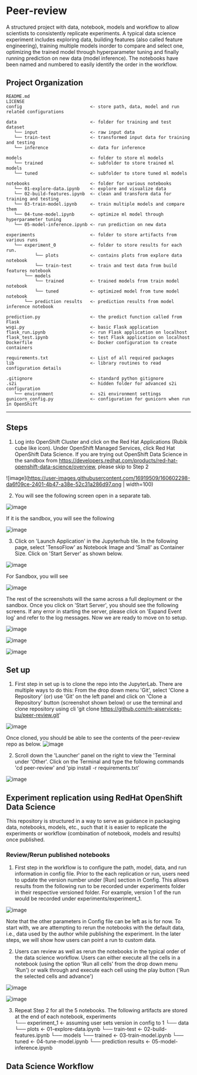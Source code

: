Peer-review
==============================

A structured project with data, notebook, models and workflow to allow scientists to consistently replicate experiments. A typical data science experiment includes exploring data, building features (also called feature engineering), training multiple models inorder to compare and select one, optimizing the trained model through hyperparameter tuning and finally running prediction on new data (model inference). The notebooks have been named and numbered to easily identify the order in the workflow.

## Project Organization
```
README.md
LICENSE
config                          <- store path, data, model and run related configurations

data                            <- folder for training and test dataset
   └── input                    <- raw input data
   └── train-test               <- transformed input data for training and testing
   └── inference                <- data for inference

models                          <- folder to store ml models
   └── trained                  <- subfolder to store trained ml models
   └── tuned                    <- subfolder to store tuned ml models

notebooks                       <- folder for various notebooks
   └── 01-explore-data.ipynb    <- explore and visualize data
   └── 02-build-features.ipynb  <- clean and transform data for training and testing
   └── 03-train-model.ipynb     <- train multiple models and compare them
   └── 04-tune-model.ipynb      <- optimize ml model through hyperparameter tuning
   └── 05-model-inference.ipynb <- run prediction on new data

experiments                     <- folder to store artifacts from various runs
   └── experiment_0             <- folder to store results for each run.
           └── plots            <- contains plots from explore data notebook
           └── train-test       <- train and test data from build features notebook    
       └── models
           └── trained          <- trained models from train model notebook
           └── tuned            <- optimized model from tune model notebook
       └── prediction results   <- prediction results from model inference notebook

prediction.py                   <- the predict function called from Flask
wsgi.py                         <- basic Flask application
flask_run.ipynb                 <- run Flask application on localhost
flask_test.ipynb                <- test Flask application on localhost
Dockerfile                      <- Docker configuration to create containers

requirements.txt                <- List of all required packages
lib                             <- library routines to read configuration details

.gitignore                      <- standard python gitignore
.s2i                            <- hidden folder for advanced s2i configuration
   └── environment              <- s2i environment settings
gunicorn_config.py              <- configuration for gunicorn when run in OpenShift
```
--------

## Steps
1. Log into OpenShift Cluster and click on the Red Hat Applications (Rubik cube like icon). Under OpenShift Managed Services, click Red Hat OpenShift Data Science. If you are trying out OpenShift Data Science in the sandbox from https://developers.redhat.com/products/red-hat-openshift-data-science/overview, please skip to Step 2

![image](https://user-images.githubusercontent.com/16919509/160602298-da6f09ce-2401-4b47-a38e-52c31a286d97.png | width=100)

2. You will see the following screen open in a separate tab.

![image](https://user-images.githubusercontent.com/16919509/160602646-c92bdb4b-26ef-4053-993d-24ce7503015d.png)

If it is the sandbox, you will see the following 

![image](https://user-images.githubusercontent.com/16919509/160619005-be7eb4e9-bc76-4941-81cd-d2d9950a0c4b.png)


3. Click on 'Launch Application' in the Jupyterhub tile. In the following page, select 'TensoFlow' as Notebook Image and 'Small' as Container Size. Click on 'Start Server' as shown below. 

![image](https://user-images.githubusercontent.com/16919509/160617548-6a9e802b-7abe-4183-a1e3-3c37e251af16.png)

For Sandbox, you will see

![image](https://user-images.githubusercontent.com/16919509/160619376-bb582beb-f1b2-4d79-8324-fe048ba925a3.png)

The rest of the screenshots will the same across a full deployment or the sandbox. Once you click on 'Start Server', you should see the following screens. If any error in starting the server, please click on 'Expand Event log' and refer to the log messages. Now we are ready to move on to setup.

![image](https://user-images.githubusercontent.com/16919509/160619478-3ca13298-01f5-410b-a79a-8750d583ff52.png)

![image](https://user-images.githubusercontent.com/16919509/160619537-4e611b30-7d2c-4229-aa82-a32ac5d5fa8a.png)

![image](https://user-images.githubusercontent.com/16919509/160619895-78c972e0-68ce-40da-ba4f-f33a2f3008a2.png)

## Set up

1. First step in set up is to clone the repo into the JupyterLab. There are multiple ways to do this: From the drop down menu 'Git', select 'Clone a Repository' (or) use 'Git' on the left panel and click on 'Clone a Repository' button (screenshot shown below) or use the terminal and clone repository using cli 'git clone https://github.com/rh-aiservices-bu/peer-review.git'


![image](https://user-images.githubusercontent.com/16919509/160640616-35ad4b15-b00d-4da0-a63d-cf2e207746c9.png)

Once cloned, you should be able to see the contents of the peer-review repo as below. 
![image](https://user-images.githubusercontent.com/16919509/160641453-9078e88b-2504-49c7-9456-37cf8ce95580.png)

2. Scroll down the 'Launcher' panel on the right to view the 'Terminal under 'Other'. Click on the Terminal and type the following commands 'cd peer-review' and 'pip install -r requirements.txt'

![image](https://user-images.githubusercontent.com/16919509/160644089-c2362062-1451-4ec8-98be-be2b85ee108a.png)

## Experiment replication using RedHat OpenShift Data Science

This repository is structured in a way to serve as guidance in packaging data, notebooks, models, etc., such that it is easier to replicate the experiments or workflow (combination of notebook, models and results) once published.

### Review/Rerun published notebooks

1. First step in the workflow is to configure the path, model, data, and run information in config file. Prior to the each replication or run, users need to update the version number under [Run] section in Config. This allows results from the following run to be recorded under experiments folder in their respective versioned folder. For example, version 1 of the run would be recorded under experiments/experiment_1.

![image](https://user-images.githubusercontent.com/16919509/160679472-3e6a866c-ddfd-44d3-a97f-e5b811e0930c.png)

Note that the other parameters in Config file can be left as is for now. To start with, we are attempting to rerun the notebooks with the default data, i.e., data used by the author while publishing the experiment. In the later steps, we will show how users can point a run to custom data.

2. Users can review as well as rerun the notebooks in the typical order of the data science workflow. Users can either execute all the cells in a notebook (using the option 'Run all cells' from the drop down menu 'Run') or walk through and execute each cell using the play button ('Run the selected cells and advance')

![image](https://user-images.githubusercontent.com/16919509/160708585-4e107aa4-4ffc-424e-8b57-ff23d1fd9394.png)

![image](https://user-images.githubusercontent.com/16919509/160709579-73f68a55-f31b-4bde-a06c-0398fdeba361.png)

3. Repeat Step 2 for all the 5 notebooks. The following artifacts are stored at the end of each notebook,
      experiments                   
       └── experiment_1             <- assuming user sets version in config to 1 
           └── data                    
               └── plots            <- 01-explore-data.ipynb
               └── train-test       <- 02-build-features.ipynb
           └── models
               └── trained          <- 03-train-model.ipynb
               └── tuned            <- 04-tune-model.ipynb
           └── prediction results   <- 05-model-inference.ipynb

## Data Science Workflow


